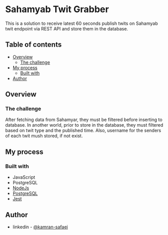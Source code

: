 # Sahamyab Twit Grabber

This is a solution to receive latest 60 seconds publish twits on Sahamyab twit endpoint via REST API and store them in the database. 

## Table of contents

- [Overview](#overview)
  - [The challenge](#the-challenge)
- [My process](#my-process)
  - [Built with](#built-with)
- [Author](#author)


## Overview

### The challenge

After fetching data from Sahamyar, they must be filtered before inserting to database. In another world, prior to store in the database, they must filtered based on twit type and the published time. Also, username for the senders of each twit mush stored, if not exist.



## My process

### Built with

- JavaScript
- PostgreSQL
- [NodeJs](https://nodejs.org/en/)
- [PostgreSQL](https://www.postgresql.org/)
- [Jest](https://jestjs.io/)


## Author

- linkedin - [@kamran-safaei](https://www.linkedin.com/in/kamran-safaei/)
